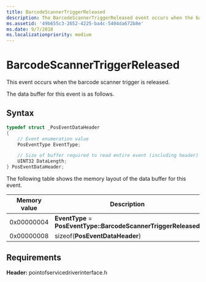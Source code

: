 ```yaml
---
title: BarcodeScannerTriggerReleased
description: The BarcodeScannerTriggerReleased event occurs when the barcode scanner trigger is released.
ms.assetid: '49b655c3-2652-4225-ba4c-5404da672b8e'
ms.date: 9/7/2018
ms.localizationpriority: medium
---
```


# BarcodeScannerTriggerReleased

This event occurs when the barcode scanner trigger is released.

The data buffer for this event is as follows.

## Syntax

```cpp
typedef struct _PosEventDataHeader
{
    // Event enumeration value
    PosEventType EventType;

    // Size of buffer required to read entire event (including header)
    UINT32 DataLength;
} PosEventDataHeader;
```

The following table shows the memory layout of the data buffer for this event.

| Memory value          | Description                                                                |
|-----------------------|----------------------------------------------------------------------------|
| 0x00000004 | **EventType** = **PosEventType::BarcodeScannerTriggerReleased** |
| 0x00000008 | sizeof(**PosEventDataHeader**)                                  |

## Requirements

**Header:** pointofservicedriverinterface.h
